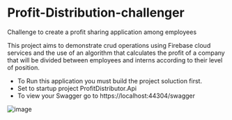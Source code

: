 # Profit-Distribution-challenger
Challenge to create a profit sharing application among employees

This project aims to demonstrate crud operations using Firebase cloud services and the use of an algorithm that calculates the profit of a company that will be divided between employees and interns according to their level of position.
- To Run this application you must build the project soluction first.
- Set to startup project ProfitDistributor.Api
- To view your Swagger go to https://localhost:44304/swagger

![image](https://user-images.githubusercontent.com/13321518/152704995-7116de1c-7fbe-4000-9166-37d66f0f64fc.png)



